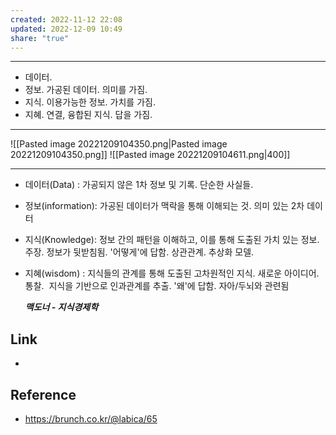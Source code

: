 ```yaml
---
created: 2022-11-12 22:08
updated: 2022-12-09 10:49
share: "true"
---
```


---

- 데이터.
- 정보. 가공된 데이터. 의미를 가짐.
- 지식. 이용가능한 정보. 가치를 가짐.
- 지혜. 연결, 융합된 지식. 답을 가짐.
  
---

![[Pasted image 20221209104350.png|Pasted image 20221209104350.png]]
![[Pasted image 20221209104611.png|400]]

--- 
- 데이터(Data) : 가공되지 않은 1차 정보 및 기록. 단순한 사실들.  

- 정보(information): 가공된 데이터가 맥락을 통해 이해되는 것. 의미 있는 2차 데이터  

- 지식(Knowledge): 정보 간의 패턴을 이해하고, 이를 통해 도출된 가치 있는 정보. 주장. 
  정보가 뒷받침됨. '어떻게'에 답함. 상관관계. 추상화 모델.            

- 지혜(wisdom) : 지식들의 관계를 통해 도출된 고차원적인 지식. 새로운 아이디어. 통찰. 
  지식을 기반으로 인과관계를 추출. '왜'에 답함.  자아/두뇌와 관련됨
  
  ***맥도너 - 지식경제학***

## Link
- 


## Reference
- https://brunch.co.kr/@labica/65